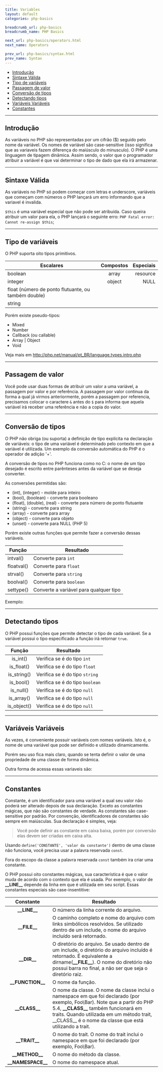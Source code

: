 ```yaml
---
title: Variables
layout: default
categories: php-basics

breadcrumb_url: php-basics
breadcrumb_name: PHP Basics

next_url: php-basics/operators.html
next_name: Operators

prev_url: php-basics/syntax.html
prev_name: Syntax
---
```


* [Introdução](#introduo)
* [Sintaxe Válida](#sintaxe-vlida)
* [Tipo de variáveis](#tipo-de-variveis)
* [Passagem de valor](#passagem-de-valor)
* [Conversão de tipos](#converso-de-tipos)
* [Detectando tipos](#detectando-tipos)
* [Variáveis Variáveis](#variveis-variveis)
* [Constantes](#constantes)

***

## Introdução
As variáveis no PHP são representadas por um cifrão ($) seguido pelo nome da variável. Os nomes de variável são case-sensitive (isso significa que as variaveis fazem diferença do maiúsculo do minusculo). O PHP é uma linguagem de tipagem dinâmica. Assim sendo, o valor que o programador atribuir a variável é que vai determinar o tipo de dado que ela irá armazenar.

<script src="https://gist.github.com/alefcastelo/df36ce3a3ff82bd32d9974af4492c51b.js"></script>

***

## Sintaxe Válida
As variáveis no PHP só podem começar com letras e underscore, variáveis que começam com números o PHP lançará um erro informando que a variavel é invalida.

<script src="https://gist.github.com/alefcastelo/63e274a2420e2065fa93a3d50ab9460e.js"></script>

`$this` é uma variável especial que não pode ser atribuída. Caso queira atribuir um valor para ela, o PHP lançará o seguinte erro: `PHP Fatal error:  Cannot re-assign $this`;

***

## Tipo de variáveis    
O PHP suporta oito tipos primitivos.

| Escalares                                           | Compostos     | Especiais  |
| --------------------------------------------------- |:-------------:| ----------:|
| boolean                                             | array         | resource   |
| integer                                             | object        | NULL       |
| float (número de ponto flutuante, ou também double) |               |            |
| string                                              |               |            |

Porém existe pseudo-tipos:
* Mixed
* Number
* Callback (ou callable)
* Array | Object
* Void

Veja mais em http://php.net/manual/pt_BR/language.types.intro.php

***

## Passagem de valor
Você pode usar duas formas de atribuir um valor a uma variável, a passagem por valor e por referência. A passagem por valor continua da forma a qual já virmos anteriormente, porém a passagem por referencia, precisamos colocar o caractere `&` antes do `$` para informa que aquela variável irá receber uma referência e não a copia do valor.

<script src="https://gist.github.com/alefcastelo/4aa4d283e182836780b6b0139a86392d.js"></script>

***

## Conversão de tipos 
O PHP não obriga (ou suporta) a definição de tipo explícita na declaração de variáveis: o tipo de uma variável é determinado pelo contexto em que a variável é utilizada. Um exemplo da conversão automática do PHP é o operador de adição '+'.

<script src="https://gist.github.com/alefcastelo/ae54ebeb0434076ed49778362f9c132d.js"></script>

A conversão de tipos no PHP funciona como no C: o nome de um tipo desejado é escrito entre parênteses antes da variável que se deseja converter.

<script src="https://gist.github.com/alefcastelo/2eb14e4c10f5109da400b5b96b4291ab.js"></script>

As conversões permitidas são:
* (int), (integer) - molde para inteiro
* (bool), (boolean) - converte para booleano
* (float), (double), (real) - converte para número de ponto flutuante
* (string) - converte para string
* (array) - converte para array
* (object) - converte para objeto
* (unset) - converte para NULL (PHP 5)

Porém existe outras funções que permite fazer a conversão dessas variáveis.

| Função       | Resultado                               |
| ------------ |-----------------------------------------|
| intval()     | Converte para `int`                     |
| floatval()   | Converte para `float`                   |
| strval()     | Converte para `string`                  |
| boolval()    | Converte para `boolean`                 |
| settype()    | Converte a variável para qualquer tipo  |

Exemplo: 

<script src="https://gist.github.com/alefcastelo/ff5ae199a77c4637d624dbabc45c54dd.js"></script>

***

## Detectando tipos
O PHP possui funções que permite detectar o tipo de cada variável. Se a variável possui o tipo especificado a função irá retornar `true`.


| Função       | Resultado                               |
|:------------:|-----------------------------------------|
| is_int()     | Verifica se é do tipo `int`             |
| is_float()   | Verifica se é do tipo `float`           |
| is_string()  | Verifica se é do tipo `string`          |
| is_bool()    | Verifica se é do tipo `boolean`         |
| is_null()    | Verifica se é do tipo `null`            |
| is_array()   | Verifica se é do tipo `null`            |
| is_object()  | Verifica se é do tipo `null`            |

***

##  Variáveis Variáveis
As vezes, é conveniente possuir variáveis com nomes variáveis. Isto é, o nome de uma variável que pode ser definido e utilizado dinamicamente. 

<script src="https://gist.github.com/alefcastelo/e5202ddf82268c546f7261ad07c55765.js"></script>

Porém seu uso fica mais claro, quando se tenta definir o valor de uma propriedade de uma classe de forma dinâmica.

<script src="https://gist.github.com/alefcastelo/bbba65ac9ad55344b8534d61cb575a8a.js"></script>

Outra forma de acessa essas variaveis são:

<script src="https://gist.github.com/alefcastelo/8496d51de74fa29e456eede7fdd168d0.js"></script>

***

## Constantes
Constante, é um identificador para uma variável a qual seu valor não poderá ser alterado depois de sua declaração. Exceto as constantes mágicas, que não são constantes de verdade. As constantes são case-sensitive por padrão. Por convenção, identificadores de constantes são sempre em maiúsculas. Sua declaração é simples, veja:

<script src="https://gist.github.com/alefcastelo/90e67cf4e236e40bfed5aa164db9d853.js"></script>

> Você pode definir as constante em caixa baixa, porém por conversão elas devem ser criadas em caixa alta.

Usando `define('CONSTANTE', 'valor da constante')` dentro de uma classe não funciona, você precisa usar a palavra reservada `const`.

<script src="https://gist.github.com/alefcastelo/219cfa0b910d1d618573b9bc5e4dcbcb.js"></script>

Fora do escopo da classe a palavra reservada `const` também ira criar uma constante.

<script src="https://gist.github.com/alefcastelo/2ab0e9aeae04fe4e76343513c5d89111.js"></script>

O PHP possui oito constantes mágicas, sua característica é que o valor muda de acordo com o contexto que ela é usada. Por exemplo, o valor de **\_\_LINE\_\_** depende da linha em que é utilizada em seu script. Essas constantes especiais são case-insentitive:

<script src="https://gist.github.com/alefcastelo/eb0b17818698e3c1d10a3936c29a2cac.js"></script>

| Constante             | Resultado                               |
|:---------------------:| --------------------------------------- |
| **\_\_LINE\_\_**      | O número da linha corrente do arquivo.             |
| **\_\_FILE\_\_**      | O caminho completo e nome do arquivo com links simbólicos resolvidos. Se utilizado dentro de um include, o nome do arquivo incluído será retornado. |
| **\_\_DIR\_\_**       |  O diretório do arquivo. Se usado dentro de um include, o diretório do arquivo incluído é retornado. É equivalente a dirname(**\_\_FILE\_\_**). O nome do diretório não possui barra no final, a não ser que seja o diretório raiz. |
| **\_\_FUNCTION\_\_**  | O nome da função. |
| **\_\_CLASS\_\_**     | O nome da classe. O nome da classe inclui o namespace em que foi declarado (por exemplo, Foo\Bar). Note que a partir do PHP 5.4, **\_\_CLASS\_\_** também funcionará em traits. Quando utilizada em um método trait, \_\_CLASS\_\_ é o nome da classe que está utilizando a trait. |
| **\_\_TRAIT\_\_**     | O nome do trait. O nome do trait inclui o namespace em que foi declarado (por exemplo, Foo\Bar).   |
| **\_\_METHOD\_\_**    | O nome do método da classe.             |
| **\_\_NAMESPACE\_\_** | O nome do namespace atual.             |
